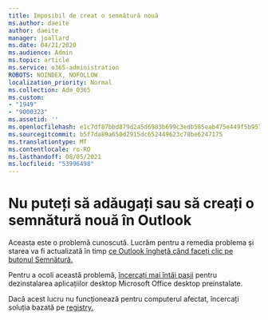 ```yaml
---
title: Imposibil de creat o semnătură nouă
ms.author: daeite
author: daeite
manager: joallard
ms.date: 04/21/2020
ms.audience: Admin
ms.topic: article
ms.service: o365-administration
ROBOTS: NOINDEX, NOFOLLOW
localization_priority: Normal
ms.collection: Adm_O365
ms.custom:
- "1949"
- "9000323"
ms.assetid: ''
ms.openlocfilehash: e1c7df87bbd879d2a5d6983b699c3edb585eab475e449f5b95775927d704361e
ms.sourcegitcommit: b5f7da89a650d2915dc652449623c78be6247175
ms.translationtype: MT
ms.contentlocale: ro-RO
ms.lasthandoff: 08/05/2021
ms.locfileid: "53996498"
---
```

# <a name="cannot-add-or-create-a-new-signature-in-outlook"></a>Nu puteți să adăugați sau să creați o semnătură nouă în Outlook

Aceasta este o problemă cunoscută. Lucrăm pentru a remedia problema și starea va fi actualizată în timp [ce Outlook îngheță când faceți clic pe butonul Semnătură.](https://support.office.com/article/c70b36c2-66ca-401c-ab45-f29a46495d02)

Pentru a ocoli această problemă, [încercați mai întâi pașii](https://support.office.com/article/c70b36c2-66ca-401c-ab45-f29a46495d02) pentru dezinstalarea aplicațiilor desktop Microsoft Office desktop preinstalate. 

Dacă acest lucru nu funcționează pentru computerul afectat, încercați soluția bazată pe [registry.](https://support.office.com/article/c70b36c2-66ca-401c-ab45-f29a46495d02)